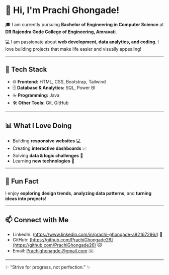# 👋 Hi, I'm Prachi Ghongade!

🎓 I am currently pursuing **Bachelor of Engineering in Computer Science** at **DR Rajendra Gode College of Engineering, Amravati**.  

💻 I am passionate about **web development, data analytics, and coding**. I love building projects that make life easier and visually appealing!  

---

## 🔧 Tech Stack

- 🌐 **Frontend:** HTML, CSS, Bootstrap, Tailwind  
- 🗄️ **Database & Analytics:** SQL, Power BI  
- ☕ **Programming:** Java  
- 🛠️ **Other Tools:** Git, GitHub  

---

## 📊 What I Love Doing

- Building **responsive websites** 💻  
- Creating **interactive dashboards** 📈  
- Solving **data & logic challenges** 🧩  
- Learning **new technologies** 🚀  

---

## 🌟 Fun Fact

I enjoy **exploring design trends**, **analyzing data patterns**, and **turning ideas into projects**!  

---

## 📫 Connect with Me

- LinkedIn: (https://www.linkedin.com/in/prachi-ghongade-a82167296/) 🔗  
- GitHub: [https://github.com/PrachiGhongade26](https://github.com/PrachiGhongade26) 🐱  
- Email: Prachighonagde.@gmail.com ✉️  

---

✨ “Strive for progress, not perfection.” ✨

